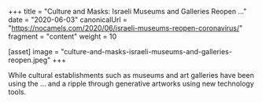 +++
title = "Culture and Masks: Israeli Museums and Galleries Reopen ..."
date = "2020-06-03"
canonicalUrl = "https://nocamels.com/2020/06/israeli-museums-reopen-coronavirus/"
fragment = "content"
weight = 10

[asset]
    image = "culture-and-masks-israeli-museums-and-galleries-reopen.jpeg"
+++

While cultural establishments such as museums and art galleries have been 
using the ... and a ripple through generative artworks using new technology 
tools.
